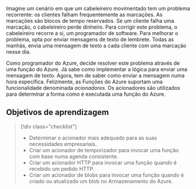 Imagine um cenário em que um cabeleireiro movimentado tem um problema recorrente: os clientes falham frequentemente as marcações. As marcações são blocos de tempo reservados. Se um cliente falha uma marcação, o cabeleireiro perde dinheiro. Para corrigir este problema, o cabeleireiro recorre a si, um programador de software. Para melhorar o problema, opta por enviar mensagens de texto de lembrete. Todas as manhãs, envia uma mensagem de texto a cada cliente com uma marcação nesse dia.

Como programador do Azure, decide resolver este problema através de uma função do Azure. Já sabe como implementar a lógica para enviar uma mensagem de texto. Agora, tem de saber como enviar a mensagem numa hora específica. Felizmente, as Funções do Azure suportam uma funcionalidade denominada _acionadores_. Os acionadores são utilizados para determinar a forma como é executada uma função do Azure.

## <a name="learning-objectives"></a>Objetivos de aprendizagem
> [!div class="checklist"]
> * Determinar o acionador mais adequado para as suas necessidades empresariais.
> * Criar um acionador de temporizador para invocar uma função com base numa agenda consistente.
> * Criar um acionador HTTP para invocar uma função quando é recebido um pedido HTTP.
> * Criar um acionador de blobs para invocar uma função quando é criado ou atualizado um blob no Armazenamento do Azure.
